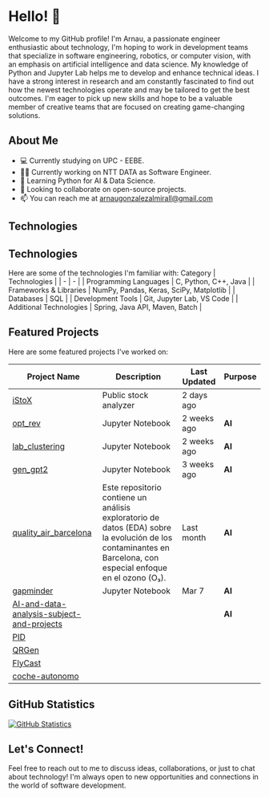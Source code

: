 # Hello! 👋

Welcome to my GitHub profile! I'm Arnau, a passionate engineer enthusiastic about technology, I'm hoping to work in development teams that specialize in software engineering, robotics, or computer vision, with an emphasis on artificial intelligence and data science. My knowledge of Python and Jupyter Lab helps me to develop and enhance technical ideas. I have a strong interest in research and am constantly fascinated to find out how the newest technologies operate and may be tailored to get the best outcomes. I'm eager to pick up new skills and hope to be a valuable member of creative teams that are focused on creating game-changing solutions.

## About Me

- 💻 Currently studying on UPC - EEBE.
- 👩‍💻 Currently working on NTT DATA as Software Engineer.
- 🌱 Learning Python for AI & Data Science.
- 👯 Looking to collaborate on open-source projects.
- 📫 You can reach me at arnaugonzalezalmirall@gmail.com 

## Technologies

## Technologies

Here are some of the technologies I'm familiar with:
   Category | Technologies |
 | - | - |
 | Programming Languages | C, Python, C++, Java |
 | Frameworks & Libraries | NumPy, Pandas, Keras, SciPy, Matplotlib |
 | Databases | SQL |
 | Development Tools | Git, Jupyter Lab, VS Code |
 | Additional Technologies | Spring, Java API, Maven, Batch |

## Featured Projects

Here are some featured projects I've worked on:

| Project Name | Description | Last Updated | Purpose |
| - | - | - | - |
| [iStoX](https://github.com/leavil/iStoX) | Public stock analyzer | 2 days ago | |
| [opt_rev](https://github.com/leavil/opt_rev) | Jupyter Notebook | 2 weeks ago | **AI** |
| [lab_clustering](https://github.com/leavil/lab_clustering) | Jupyter Notebook | 2 weeks ago | **AI** |
| [gen_gpt2](https://github.com/leavil/gen_gpt2) | Jupyter Notebook | 3 weeks ago | **AI** |
| [quality_air_barcelona](https://github.com/leavil/quality_air_barcelona) | Este repositorio contiene un análisis exploratorio de datos (EDA) sobre la evolución de los contaminantes en Barcelona, con especial enfoque en el ozono (O₃). | Last month | **AI** |
| [gapminder](https://github.com/leavil/gapminder) | Jupyter Notebook | Mar 7 | **AI** |
| [AI-and-data-analysis-subject-and-projects](https://github.com/GermanBuenoLozano/AI-and-data-analysis-subject-and-projects) | | | **AI** |
| [PID](https://github.com/leavil/pid-ball-beam) | | | |
| [QRGen](https://github.com/leavil/QRGen) | | | |
| [FlyCast](https://github.com/leavil/flycast) | | | |
| [coche-autonomo](https://github.com/leavil/coche-autonomo) | | | |


## GitHub Statistics

[![GitHub Statistics](https://github-readme-stats.vercel.app/api?username=leavil&show_icons=true&theme=radical)](https://github.com/leavil)

## Let's Connect!

Feel free to reach out to me to discuss ideas, collaborations, or just to chat about technology! I'm always open to new opportunities and connections in the world of software development.



